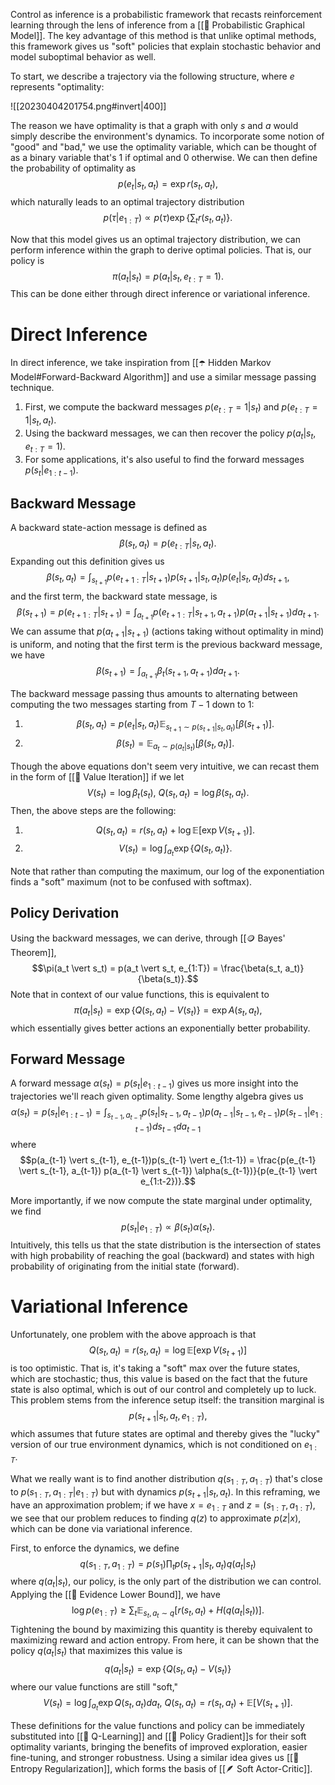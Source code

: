 Control as inference is a probabilistic framework that recasts reinforcement learning through the lens of inference from a [[🪩 Probabilistic Graphical Model]]. The key advantage of this method is that unlike optimal methods, this framework gives us "soft" policies that explain stochastic behavior and model suboptimal behavior as well.

To start, we describe a trajectory via the following structure, where $e$ represents "optimality: 

![[20230404201754.png#invert|400]]

The reason we have optimality is that a graph with only $s$ and $a$ would simply describe the environment's dynamics. To incorporate some notion of "good" and "bad," we use the optimality variable, which can be thought of as a binary variable that's $1$ if optimal and $0$ otherwise. We can then define the probability of optimality as $$p(e_t \vert s_t, a_t) = \exp r(s_t, a_t),$$ which naturally leads to an optimal trajectory distribution $$p(\tau \vert e_{1:T}) \propto p(\tau) \exp \left\{ \sum_t r(s_t, a_t) \right\}.$$

Now that this model gives us an optimal trajectory distribution, we can perform inference within the graph to derive optimal policies. That is, our policy is $$\pi(a_t \vert s_t) = p(a_t \vert s_t, e_{t:T}=1).$$ This can be done either through direct inference or variational inference.

# Direct Inference
In direct inference, we take inspiration from [[☂️ Hidden Markov Model#Forward-Backward Algorithm]] and use a similar message passing technique.
1. First, we compute the backward messages $p(e_{t:T} = 1 \vert s_t)$ and $p(e_{t:T} = 1 \vert s_t, a_t)$.
2. Using the backward messages, we can then recover the policy $p(a_t \vert s_t, e_{t:T} = 1)$.
3. For some applications, it's also useful to find the forward messages $p(s_t \vert e_{1:{t-1}})$.

## Backward Message
A backward state-action message is defined as $$\beta(s_t, a_t) = p(e_{t:T} \vert s_t, a_t).$$ Expanding out this definition gives us $$\beta(s_t, a_t) = \int_{s_{t+1}} p(e_{t+1:T} \vert s_{t+1}) p(s_{t+1} \vert s_t, a_t) p(e_t \vert s_t, a_t) ds_{t+1},$$ and the first term, the backward state message, is $$\beta(s_{t+1}) = p(e_{t+1:T} \vert s_{t+1}) = \int_{a_{t+1}} p(e_{t+1:T} \vert s_{t+1}, a_{t+1}) p(a_{t+1} \vert s_{t+1}) da_{t+1}.$$ We can assume that $p(a_{t+1} \vert s_{t+1})$ (actions taking without optimality in mind) is uniform, and noting that the first term is the previous backward message, we have $$\beta(s_{t+1}) = \int_{a_{t+1}} \beta_t(s_{t+1}, a_{t+1}) da_{t+1}.$$

The backward message passing thus amounts to alternating between computing the two messages starting from $T-1$ down to $1$:
1. $$\beta(s_t, a_t) = p(e_t \vert s_t, a_t) \mathbb{E}_{s_{t+1} \sim p(s_{t+1} \vert s_t, a_t)}[\beta(s_{t+1})].$$
2. $$\beta(s_t) = \mathbb{E}_{a_t \sim p(a_t \vert s_t)}[\beta(s_t, a_t)].$$

Though the above equations don't seem very intuitive, we can recast them in the form of [[💎 Value Iteration]] if we let $$V(s_t) = \log \beta_t(s_t),\ Q(s_t, a_t) = \log \beta(s_t, a_t).$$ Then, the above steps are the following:
1. $$Q(s_t, a_t) = r(s_t, a_t) + \log \mathbb{E}[\exp V(s_{t+1})].$$
2. $$V(s_t) = \log \int_{a_t} \exp \{ Q(s_t, a_t) \}.$$

Note that rather than computing the maximum, our log of the exponentiation finds a "soft" maximum (not to be confused with softmax).

## Policy Derivation
Using the backward messages, we can derive, through [[🪙 Bayes' Theorem]], $$\pi(a_t \vert s_t) = p(a_t \vert s_t, e_{1:T}) = \frac{\beta(s_t, a_t)}{\beta(s_t)}.$$ Note that in context of our value functions, this is equivalent to $$\pi(a_t \vert s_t) = \exp \{ Q(s_t, a_t) - V(s_t) \} = \exp A(s_t, a_t),$$ which essentially gives better actions an exponentially better probability.

## Forward Message
A forward message $\alpha(s_t) = p(s_t \vert e_{1:t-1})$ gives us more insight into the trajectories we'll reach given optimality. Some lengthy algebra gives us $$\alpha(s_t) = p(s_t \vert e_{1:{t-1}}) = \int_{s_{t-1}, a_{t-1}} p(s_t \vert s_{t-1}, a_{t-1}) p(a_{t-1} \vert s_{t-1}, e_{t-1})p(s_{t-1} \vert e_{1:t-1}) ds_{t-1} da_{t-1}$$ where $$p(a_{t-1} \vert s_{t-1}, e_{t-1})p(s_{t-1} \vert e_{1:t-1}) = \frac{p(e_{t-1} \vert s_{t-1}, a_{t-1}) p(a_{t-1} \vert s_{t-1}) \alpha(s_{t-1})}{p(e_{t-1} \vert e_{1:t-2})}.$$

More importantly, if we now compute the state marginal under optimality, we find $$p(s_t \vert e_{1:T}) \propto \beta(s_t) \alpha(s_t).$$ Intuitively, this tells us that the state distribution is the intersection of states with high probability of reaching the goal (backward) and states with high probability of originating from the initial state (forward).

# Variational Inference
Unfortunately, one problem with the above approach is that $$Q(s_t, a_t) = r(s_t, a_t) = \log \mathbb{E}[\exp V(s_{t+1})]$$ is too optimistic. That is, it's taking a "soft" max over the future states, which are stochastic; thus, this value is based on the fact that the future state is also optimal, which is out of our control and completely up to luck. This problem stems from the inference setup itself: the transition marginal is $$p(s_{t+1} \vert s_t, a_t, e_{1:T}),$$ which assumes that future states are optimal and thereby gives the "lucky" version of our true environment dynamics, which is not conditioned on $e_{1:T}$.

What we really want is to find another distribution $q(s_{1:T}, a_{1:T})$ that's close to $p(s_{1:T}, a_{1:T} \vert e_{1:T})$ but with dynamics $p(s_{t+1} \vert s_t, a_t)$. In this reframing, we have an approximation problem; if we have $x = e_{1:T}$ and $z = (s_{1:T}, a_{1:T})$, we see that our problem reduces to finding $q(z)$ to approximate $p(z \vert x)$, which can be done via variational inference.

First, to enforce the dynamics, we define $$q(s_{1:T}, a_{1:T}) = p(s_1) \prod_t p(s_{t+1} \vert s_t, a_t) q(a_t \vert s_t)$$ where $q(a_t \vert s_t)$, our policy, is the only part of the distribution we can control. Applying the [[🧬 Evidence Lower Bound]], we have $$\log p(e_{1:T}) \geq \sum_t \mathbb{E}_{s_t, a_t \sim q}[r(s_t, a_t) + H(q(a_t \vert s_t))].$$ Tightening the bound by maximizing this quantity is thereby equivalent to maximizing reward and action entropy. From here, it can be shown that the policy $q(a_t \vert s_t)$ that maximizes this value is $$q(a_t \vert s_t) = \exp \{ Q(s_t, a_t) - V(s_t) \}$$ where our value functions are still "soft," $$V(s_t) = \log \int_{a_t} \exp Q(s_t, a_t) da_t,\ Q(s_t, a_t) = r(s_t, a_t) + \mathbb{E}[V(s_{t+1})].$$

These definitions for the value functions and policy can be immediately substituted into [[🚀 Q-Learning]] and [[🚓 Policy Gradient]]s for their soft optimality variants, bringing the benefits of improved exploration, easier fine-tuning, and stronger robustness. Using a similar idea gives us [[🎲 Entropy Regularization]], which forms the basis of [[🪶 Soft Actor-Critic]].